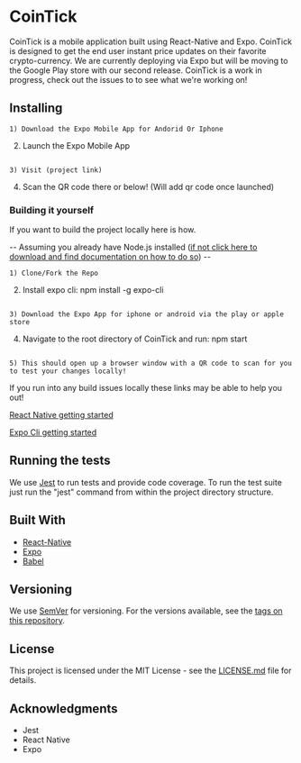 # CoinTick

CoinTick is a mobile application built using React-Native and Expo. CoinTick is designed to get the end user instant price updates on their favorite crypto-currency. We are currently deploying via Expo but will be moving to the Google Play store with our second release. CoinTick is a work in progress, check out the issues to to see what we're working on!

## Installing

```
1) Download the Expo Mobile App for Andorid Or Iphone
```

2) Launch the Expo Mobile App

```

3) Visit (project link)

```
4) Scan the QR code there or below! (Will add qr code once launched)


### Building it yourself

If you want to build the project locally here is how.

-- Assuming you already have Node.js installed (<a href="https://nodejs.org">if not click here to download and find documentation on how to do so</a>) --

```
1) Clone/Fork the Repo 
```

2) Install expo cli: npm install -g expo-cli

```

3) Download the Expo App for iphone or android via the play or apple store

```
4) Navigate to the root directory of CoinTick and run: npm start
```

5) This should open up a browser window with a QR code to scan for you to test your changes locally!
```
If you run into any build issues locally these links may be able to help you out!

<a href="https://facebook.github.io/react-native/docs/getting-started"> React Native getting started</a>

<a href="https://docs.expo.io/versions/latest/workflow/expo-cli"> Expo Cli getting started</a>

## Running the tests

We use [Jest](https://jestjs.io/) to run tests and provide code coverage. To run the test suite just run the "jest" command from within the project directory structure. 

## Built With

* [React-Native](https://github.com/facebook/react-native) 
* [Expo](https://github.com/expo/expo-cli) 
* [Babel](https://github.com/babel/babel) 

## Versioning

We use [SemVer](http://semver.org/) for versioning. For the versions available, see the [tags on this repository](https://github.com/jwbnw/CoinTick/tags). 

## License

This project is licensed under the MIT License - see the [LICENSE.md](LICENSE.md) file for details.

## Acknowledgments

* Jest
* React Native
* Expo

